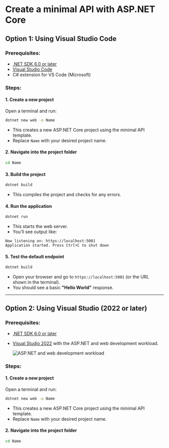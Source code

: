 # Create a minimal API with ASP.NET Core

## Option 1: Using Visual Studio Code

### Prerequisites:
- [.NET SDK 6.0 or later](https://dotnet.microsoft.com/en-us/download)
- [Visual Studio Code](https://code.visualstudio.com/)
- C# extension for VS Code (Microsoft)

### Steps:

#### 1. **Create a new project**
Open a terminal and run:

```bash
dotnet new web -o Name
```
* This creates a new ASP.NET Core project using the minimal API template.
* Replace `Name` with your desired project name.

#### 2. **Navigate into the project folder**
```bash
cd Name
```

#### 3. **Build the project**
```bash
dotnet build
```
* This compiles the project and checks for any errors.

#### 4. **Run the application**
```bash
dotnet run
```
* This starts the web server.
* You’ll see output like:
```
Now listening on: https://localhost:5001
Application started. Press Ctrl+C to shut down
```
#### 5. **Test the default endpoint**
```bash
dotnet build
```
* Open your browser and go to `https://localhost:5001` (or the URL shown in the terminal).  
* You should see a basic **"Hello World"** response.
---
## Option 2: Using Visual Studio (2022 or later)

### Prerequisites:
- [.NET SDK 6.0 or later](https://dotnet.microsoft.com/en-us/download)
- [Visual Studio 2022](https://visualstudio.microsoft.com/downloads/) with the ASP.NET and web development workload.

  ![ASP.NET and web development workload](image_url)

### Steps:

#### 1. **Create a new project**
Open a terminal and run:

```bash
dotnet new web -o Name
```
* This creates a new ASP.NET Core project using the minimal API template.
* Replace `Name` with your desired project name.

#### 2. **Navigate into the project folder**
```bash
cd Name
```
